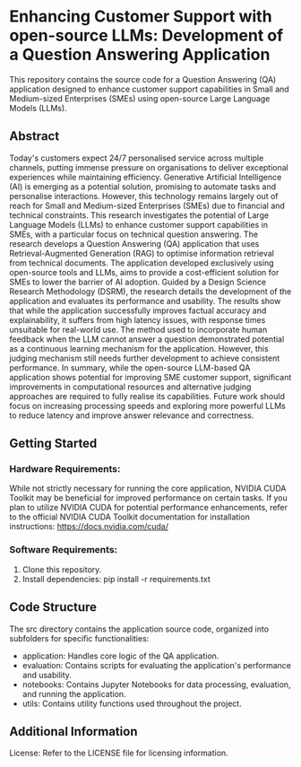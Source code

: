 # Enhancing Customer Support with open-source LLMs: Development of a Question Answering Application
This repository contains the source code for a Question Answering (QA) application designed to enhance customer support capabilities in Small and Medium-sized Enterprises (SMEs) using open-source Large Language Models (LLMs).

## Abstract
Today's customers expect 24/7 personalised service across multiple channels, putting immense pressure on organisations to deliver exceptional experiences while maintaining efficiency. Generative Artificial Intelligence (AI) is emerging as a potential solution, promising to automate tasks and personalise interactions. However, this technology remains largely out of reach for Small and Medium-sized Enterprises (SMEs) due to financial and technical constraints. This research investigates the potential of Large Language Models (LLMs) to enhance customer support capabilities in SMEs, with a particular focus on technical question answering. The research develops a Question Answering (QA) application that uses Retrieval-Augmented Generation (RAG) to optimise information retrieval from technical documents. The application developed exclusively using open-source tools and LLMs, aims to provide a cost-efficient solution for SMEs to lower the barrier of AI adoption. Guided by a Design Science Research Methodology (DSRM), the research details the development of the application and evaluates its performance and usability. The results show that while the application successfully improves factual accuracy and explainability, it suffers from high latency issues, with response times unsuitable for real-world use. The method used to incorporate human feedback when the LLM cannot answer a question demonstrated potential as a continuous learning mechanism for the application. However, this judging mechanism still needs further development to achieve consistent performance. In summary, while the open-source LLM-based QA application shows potential for improving SME customer support, significant improvements in computational resources and alternative judging approaches are required to fully realise its capabilities. Future work should focus on increasing processing speeds and exploring more powerful LLMs to reduce latency and improve answer relevance and correctness. 

## Getting Started

### Hardware Requirements:

While not strictly necessary for running the core application, NVIDIA CUDA Toolkit may be beneficial for improved performance on certain tasks. If you plan to utilize NVIDIA CUDA for potential performance enhancements, refer to the official NVIDIA CUDA Toolkit documentation for installation instructions: https://docs.nvidia.com/cuda/

### Software Requirements:

1. Clone this repository.
2. Install dependencies: pip install -r requirements.txt

## Code Structure

The src directory contains the application source code, organized into subfolders for specific functionalities:

- application: Handles core logic of the QA application.
- evaluation: Contains scripts for evaluating the application's performance and usability.
- notebooks: Contains Jupyter Notebooks for data processing, evaluation, and running the application.
- utils: Contains utility functions used throughout the project.

## Additional Information

License: Refer to the LICENSE file for licensing information.